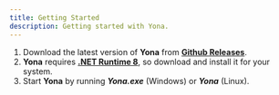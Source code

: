 ```yaml
---
title: Getting Started
description: Getting started with Yona.
---
```


1. Download the latest version of **Yona** from [**Github Releases**](https://github.com/RyoTune/Yona/releases).
2. **Yona** requires [**.NET Runtime 8**](https://dotnet.microsoft.com/en-us/download/dotnet/8.0), so download and install it for your system.
3. Start **Yona** by running **_Yona.exe_** (Windows) or **_Yona_** (Linux).
